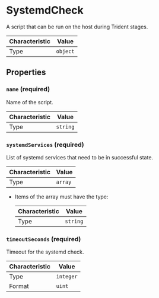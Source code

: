 <!-- THIS FILE IS AUTOMATICALLY GENERATED BY DOCBUILDER, DO NOT EDIT MANUALLY! -->

# SystemdCheck

A script that can be run on the host during Trident stages.

| Characteristic | Value    |
| -------------- | -------- |
| Type           | `object` |

## Properties

### `name` **<span>(required)</span>**

Name of the script.

| Characteristic | Value    |
| -------------- | -------- |
| Type           | `string` |

### `systemdServices` **<span>(required)</span>**

List of systemd services that need to be in successful state.

| Characteristic | Value   |
| -------------- | ------- |
| Type           | `array` |

- Items of the array must have the type:

   | Characteristic | Value    |
   | -------------- | -------- |
   | Type           | `string` |

### `timeoutSeconds` **<span>(required)</span>**

Timeout for the systemd check.

| Characteristic | Value     |
| -------------- | --------- |
| Type           | `integer` |
| Format         | `uint`    |

